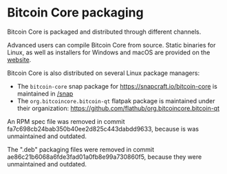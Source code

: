 Bitcoin Core packaging
=======

Bitcoin Core is packaged and distributed through different channels.

Advanced users can compile Bitcoin Core from source. Static binaries for Linux, as well as installers for Windows and macOS are
provided on the [website](https://bitcoincore.org/en/download/).

Bitcoin Core is also distributed on several Linux package managers:

* The `bitcoin-core` snap package for https://snapcraft.io/bitcoin-core is maintained in [/snap](/snap)
* The `org.bitcoincore.bitcoin-qt` flatpak package is maintained under their organization: https://github.com/flathub/org.bitcoincore.bitcoin-qt

An RPM spec file was removed in commit fa7c698cb24bab350b40ee2d825c443dabdd9633, because is was unmaintained and
outdated.

The ".deb" packaging files were removed in commit
ae86c21b6068a6fde3fad01a0fb8e99a730860f5, because they were unmaintained and
outdated.
